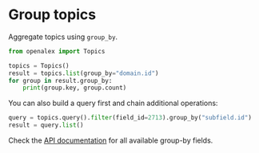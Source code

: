 # Group topics

Aggregate topics using `group_by`.

```python
from openalex import Topics

topics = Topics()
result = topics.list(group_by="domain.id")
for group in result.group_by:
    print(group.key, group.count)
```

You can also build a query first and chain additional operations:

```python
query = topics.query().filter(field_id=2713).group_by("subfield.id")
result = query.list()
```

Check the [API documentation](https://docs.openalex.org/api-entities/topics/group-topics) for all available group-by fields.
